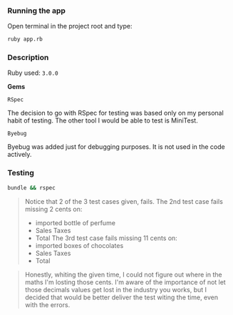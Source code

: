 ### Running the app

Open terminal in the project root and type:

```bash
ruby app.rb
```

### Description

Ruby used: `3.0.0`

**Gems**

`RSpec`

The decision to go with RSpec for testing was based only on my personal habit of testing. The other tool I would be able to test is MiniTest.

`Byebug`

Byebug was added just for debugging purposes. It is not used in the code actively.

### Testing

```bash
bundle && rspec
```

> Notice that 2 of the 3 test cases given, fails.
> The 2nd test case fails missing 2 cents on:
> - imported bottle of perfume
> - Sales Taxes
> - Total
> The 3rd test case fails missing 11 cents on:
> - imported boxes of chocolates
> - Sales Taxes
> - Total

> Honestly, whiting the given time, I could not figure out where in the maths I'm losting those cents. I'm aware of the importance of not let those decimals values get lost in the industry you works, but I decided that would be better deliver the test witing the time, even with the errors.